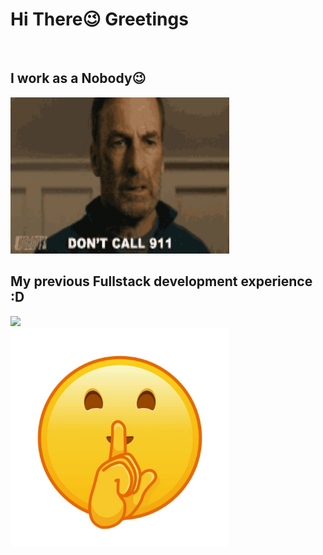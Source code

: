 <h1>Hi There😉 Greetings</h1>
<br>
<h2>I work as a Nobody😉</h2>
<img src="./images/dont-call-911.gif" width="350" height="250">
<br>
<h2>My previous Fullstack development experience :D</h2>
<img src="https://skillicons.dev/icons?i=html,css,sass,js,ts,npm,angular,java,maven,postgres,linux,docker,git" />
<br>
<img src="./images/shh.jpg" width="350" height="350">
